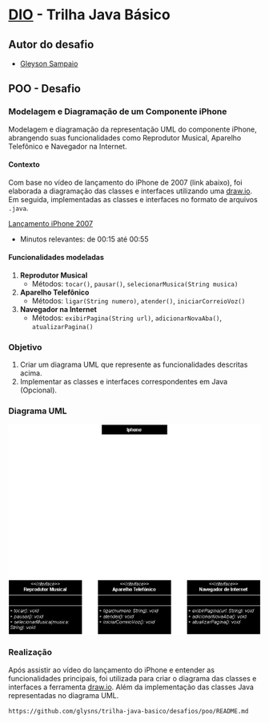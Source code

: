 # [DIO](www.dio.me) - Trilha Java Básico

## Autor do desafio
- [Gleyson Sampaio](https://github.com/glysns)

## POO - Desafio

### Modelagem e Diagramação de um Componente iPhone

Modelagem e diagramação da representação UML do componente iPhone, abrangendo suas funcionalidades como Reprodutor Musical, Aparelho Telefônico e Navegador na Internet.

#### Contexto
Com base no vídeo de lançamento do iPhone de 2007 (link abaixo), foi elaborada a diagramação das classes e interfaces utilizando uma [draw.io](https://app.diagrams.net/). Em seguida, implementadas as classes e interfaces no formato de arquivos `.java`.

[Lançamento iPhone 2007](https://www.youtube.com/watch?v=9ou608QQRq8)
- Minutos relevantes: de 00:15 até 00:55

#### Funcionalidades modeladas
1. **Reprodutor Musical**
   - Métodos: `tocar()`, `pausar()`, `selecionarMusica(String musica)`
2. **Aparelho Telefônico**
   - Métodos: `ligar(String numero)`, `atender()`, `iniciarCorreioVoz()`
3. **Navegador na Internet**
   - Métodos: `exibirPagina(String url)`, `adicionarNovaAba()`, `atualizarPagina()`

### Objetivo
1. Criar um diagrama UML que represente as funcionalidades descritas acima.
2. Implementar as classes e interfaces correspondentes em Java (Opcional).

### Diagrama UML
<p align="center">  
  <img 
    src="https://github.com/felipe-malaquias/trilha-java-basico/blob/main/desafios/poo/assets/diagrama_de_classes3.drawio.png?  raw=true" alt="Diagrama UML"
  />
</p>


### Realização
 Após assistir ao vídeo do lançamento do iPhone e entender as funcionalidades principais, foi utilizada para criar o diagrama das classes e interfaces a ferramenta [draw.io](https://app.diagrams.net/). Além da implementação das classes Java representadas no diagrama UML.


```bash
https://github.com/glysns/trilha-java-basico/desafios/poo/README.md
```` 
